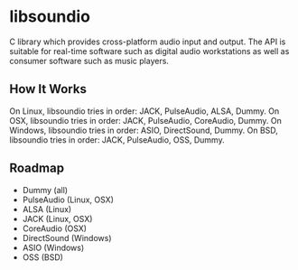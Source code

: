 # libsoundio

C library which provides cross-platform audio input and output. The API is
suitable for real-time software such as digital audio workstations as well
as consumer software such as music players.

## How It Works

On Linux, libsoundio tries in order: JACK, PulseAudio, ALSA, Dummy.
On OSX, libsoundio tries in order: JACK, PulseAudio, CoreAudio, Dummy.
On Windows, libsoundio tries in order: ASIO, DirectSound, Dummy.
On BSD, libsoundio tries in order: JACK, PulseAudio, OSS, Dummy.

## Roadmap

 * Dummy (all)
 * PulseAudio (Linux, OSX)
 * ALSA (Linux)
 * JACK (Linux, OSX)
 * CoreAudio (OSX)
 * DirectSound (Windows)
 * ASIO (Windows)
 * OSS (BSD)
